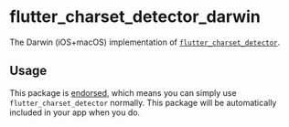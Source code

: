 # flutter\_charset\_detector\_darwin

The Darwin (iOS+macOS) implementation of [`flutter_charset_detector`][1].

## Usage

This package is [endorsed][2], which means you can simply use
`flutter_charset_detector` normally. This package will be automatically included
in your app when you do.

[1]: https://pub.dev/packages/flutter_charset_detector
[2]: https://flutter.dev/docs/development/packages-and-plugins/developing-packages#endorsed-federated-plugin
